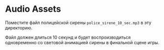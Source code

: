 # Audio Assets

Поместите файл полицейской сирены `police_sirene_10_sec.mp3` в эту директорию.

Файл должен длиться 10 секунд и будет воспроизводиться одновременно со световой анимацией сирены в финальной сцене игры.
